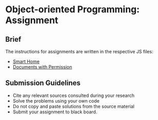 # Object-oriented Programming: Assignment

## Brief

The instructions for assignments are written in the respective JS files:

- [Smart Home](./smart-home.js)
- [Documents with Permission](./doc-permissions.js)


## Submission Guidelines

- Cite any relevant sources consulted during your research
- Solve the problems using your own code
- Do not copy and paste solutions from the source material
- Submit your assignment to black board.